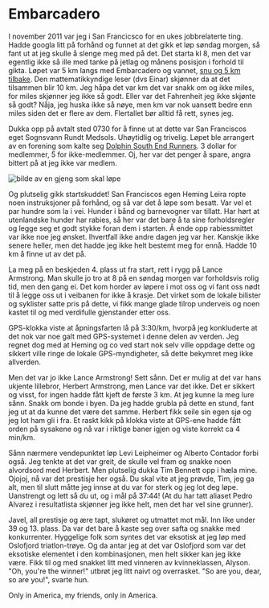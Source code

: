# Embarcadero
I november 2011 var jeg i San Francicsco for en ukes jobbrelaterte ting. Hadde googla litt på forhånd og funnet at det gikk et løp søndag morgen, så fant ut at jeg skulle å slenge meg med på det. Det starta kl 8, men det var egentlig ikke så ille med tanke på jetlag og månens posisjon i forhold til gikta. Løpet var 5 km langs med Embarcadero og vannet, [snu og 5 km tilbake](https://www.strava.com/activities/179560921). Den mattematikkyndige leser (dvs Einar) skjønner da at det tilsammen blir 10 km. Jeg håpa det var km det var snakk om og ikke miles, for miles skjønner jeg ikke så godt. Eller var det Fahrenheit jeg ikke skjønte så godt? Nåja, jeg huska ikke så nøye, men km var nok uansett bedre enn miles siden det er flere av dem. Flertallet bør alltid få rett, synes jeg.

Dukka opp på avtalt sted 0730 for å finne ut at dette var San Franciscos eget Sognsvann Rundt Medsols. Uhøytidlig og trivelig. Løpet ble arrangert av en forening som kalte seg [Dolphin South End Runners](https://dserunners.com/). 3 dollar for medlemmer, 5 for ikke-medlemmer. Oj, her var det penger å spare, angra bittert på at jeg ikke var medlem. 

![bilde av en gjeng som skal løpe](https://lh3.googleusercontent.com/-fEkhVDMM8G4/TtiVsMtqKZI/AAAAAAAABPE/2nfIHc7yC2k/s640/IMG_0633.jpg)

Og plutselig gikk startskuddet! San Franciscos egen Heming Leira ropte noen instruksjoner på forhånd, og så var det å løpe som besatt. Var vel et par hundre som la i vei. Hunder i bånd og barnevogner var tillatt. Har hørt at utenlandske hunder har rabies, så her var det bare å ta sine forholdsregler og legge seg et godt stykke foran dem i starten. Å ende opp rabiessmittet var ikke noe jeg ønsket. Ihvertfall ikke andre dagen jeg var her. Kanskje ikke senere heller, men det hadde jeg ikke helt bestemt meg for ennå. Hadde 10 km å finne ut av det på.

La meg på en beskjeden 4. plass ut fra start, rett i rygg på Lance Armstrong. Man skulle jo tro at 8 på en søndag morgen var forholdsvis rolig tid, men den gang ei. Det kom horder av løpere i mot oss og vi fant oss nødt til å legge oss ut i veibanen for ikke å krasje. Det virket som de lokale bilister og syklister satte pris på dette, vi fikk mange glade tilrop underveis og noen kastet til og med verdifulle gjenstander etter oss. 

GPS-klokka viste at åpningsfarten lå på 3:30/km, hvorpå jeg konkluderte at det nok var noe galt med GPS-systemet i denne delen av verden. Jeg regnet dog med at Heming og co ved start nok selv ville oppdage dette og sikkert ville ringe de lokale GPS-myndigheter, så dette bekymret meg ikke allverden.

Men det var jo ikke Lance Armstrong! Sett sånn. Det er mulig at det var hans ukjente lillebror, Herbert Armstrong, men Lance var det ikke. Det er sikkert og visst, for ingen hadde fått kjeft de første 3 km. At jeg kunne la meg lure sånn. Snakk om bonde i byen. Da jeg hadde grubla på dette en stund, fant jeg ut at da kunne det være det samme. Herbert fikk seile sin egen sjø og jeg lot ham gli i fra.  Et raskt kikk på klokka viste at GPS-ene hadde fått orden på sysakene og nå var i riktige baner igjen og viste korrekt ca 4 min/km.

Sånn nærmere vendepunktet løp Levi Leipheimer og Alberto Contador forbi også. Jeg tenkte at det var greit, de skulle vel fram og snakke noen alvordsord med Herbert. Men plutselig dukka Tim Bennett opp i hæla mine. Ojojoj, nå var det prestisje her også. Du skal vite at jeg prøvde, Tim, jeg ga alt, men til slutt måtte jeg innse at du var for sterk og jeg lot deg løpe. Uanstrengt og lett så du ut, og i mål på 37:44! (At du har tatt aliaset Pedro Alvarez i resultatlista skjønner jeg ikke helt, men det har vel sine grunner).

Javel, all prestisje og ære tapt, slukøret og utmattet mot mål. Inn like under 39 og 13. plass. Da var det bare å kaste seg over safta og snakke med konkurrenter. Hyggelige folk som syntes det var eksotisk at jeg løp med Oslofjord triatlon-trøye. Og da antar jeg at det var Oslofjord som var det eksotiske elementet i den kombinasjonen, men helt sikker kan jeg ikke være. Fikk til og med snakket litt med vinneren av kvinneklassen, Alyson. "Oh, you're the winner!" utbrøt jeg litt naivt og overrasket. "So are you, dear, so are you!", svarte hun. 

Only in America, my friends, only in America.
